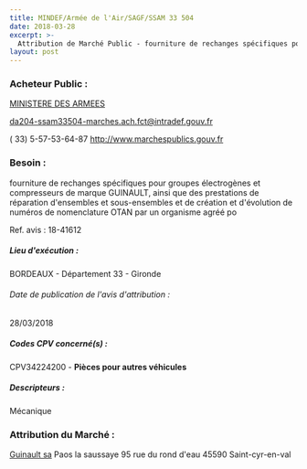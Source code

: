 ```yaml
---
title: MINDEF/Armée de l'Air/SAGF/SSAM 33 504
date: 2018-03-28
excerpt: >-
  Attribution de Marché Public - fourniture de rechanges spécifiques pour groupes électrogènes et compresseurs de marque GUINAULT
layout: post
---
```


### Acheteur Public : 
<a href="/acheteur-32/siren-110090016"> MINISTERE DES ARMEES</a><br/>



da204-ssam33504-marches.ach.fct@intradef.gouv.fr

( 33) 5-57-53-64-87
http://www.marchespublics.gouv.fr
### Besoin :

fourniture de rechanges spécifiques pour groupes électrogènes et compresseurs de marque GUINAULT, ainsi que des prestations de réparation d'ensembles et sous-ensembles et de création et d'évolution de numéros de nomenclature OTAN par un organisme agréé po

Ref. avis : 18-41612


##### Lieu d'exécution :

BORDEAUX - Département 33 - Gironde

###### Date de publication de l'avis d'attribution : 
28/03/2018

##### Codes CPV concerné(s) :
CPV34224200 - **Pièces pour autres véhicules** <br/>

##### Descripteurs :
Mécanique <br/>

### Attribution du Marché :
<a href="/entreprise-267/siren-569800725"> Guinault sa</a>    Paos la saussaye 95 rue du rond d'eau 45590 Saint-cyr-en-val <br/>
